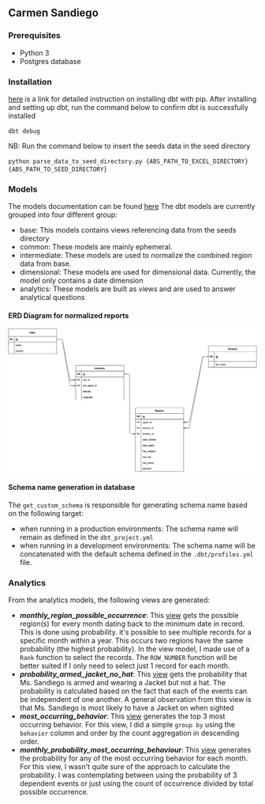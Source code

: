 ## Carmen Sandiego

### Prerequisites
* Python 3
* Postgres database

### Installation
[here](https://docs.getdbt.com/dbt-cli/install/pip) is a link for detailed instruction on installing dbt with pip.
After installing and setting up dbt, run the command below to confirm dbt is successfully installed
```shell
dbt debug
```

NB: Run the command below to insert the seeds data in the seed directory
```shell
python parse_data_to_seed_directory.py {ABS_PATH_TO_EXCEL_DIRECTORY} {ABS_PATH_TO_SEED_DIRECTORY}
```


### Models
The models documentation can be found [here](https://62c4a7feddfe5b2d7d84f3ce--scintillating-mermaid-1c0eb1.netlify.app/#!/overview/carmen_sandiego)
The dbt models are currently grouped into four different group:
* base: This models contains views referencing data from the seeds directory
* common: These models are mainly ephemeral.
* intermediate: These models are used to normalize the combined region data from base.
* dimensional: These models are used for dimensional data. Currently, the model only contains a date dimension
* analytics: These models are built as views and are used to answer analytical questions

#### ERD Diagram for normalized reports
![plot](./images/erd.jpeg)

#### Schema name generation in database
The `get_custom_schema` is responsible for generating schema name based on the following target:
* when running in a production environments: The schema name will remain as defined in the `dbt_project.yml`
* when running in a development environments: The schema name will be concatenated with the default schema defined in the `.dbt/profiles.yml` file.

### Analytics
From the analytics models, the following views are generated:
* **_monthly_region_possible_occurrence_**: This [view](https://62c4a7feddfe5b2d7d84f3ce--scintillating-mermaid-1c0eb1.netlify.app/#!/model/model.carmen_sandiego.monthly_region_possible_occurence) gets the possible region(s) for every month dating back to the minimum date in record. This is done using probability.
it's possible to see multiple records for a specific month within a year. This occurs two regions have the same probability (the highest probability). In the view model, I made use of a
`Rank` function to select the records. The `ROW_NUMBER` function will be better suited if I only need to select just 1 record for each month.
* _**probability_armed_jacket_no_hat**_: This [view](https://62c4a7feddfe5b2d7d84f3ce--scintillating-mermaid-1c0eb1.netlify.app/#!/model/model.carmen_sandiego.probability_armed_jacket_no_hat) gets the probability that Ms. Sandiego is armed and wearing a Jacket but not a hat. The probability is calculated based on the fact that each of the events can be independent of one another.
A general observation from this view is that Ms. Sandiego is most likely to have a Jacket on when sighted
* _**most_occurring_behavior**_: This [view](https://62c4a7feddfe5b2d7d84f3ce--scintillating-mermaid-1c0eb1.netlify.app/#!/model/model.carmen_sandiego.most_occurring_behavior) generates the top 3 most occurring behavior. For this view, I did a simple `group by` using the `behavior` column and order by the count aggregation in descending order.
* **_monthly_probability_most_occurring_behaviour_**: This [view](https://62c4a7feddfe5b2d7d84f3ce--scintillating-mermaid-1c0eb1.netlify.app/#!/model/model.carmen_sandiego.monthly_probability_most_occurring_behavior#details) generates the probability for any of the most occurring behavior for each month. For this view, I wasn't quite sure of the approach to calculate the probability. I was contemplating between using the 
probability of 3 dependent events or just using the count of occurrence divided by total possible occurrence.


